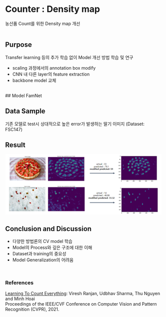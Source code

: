 # Counter : Density map
농산품 Count를 위한 Density map 개선
</br></br>

## Purpose
Transfer learning 등의 추가 학습 없이 Model 개선 방법 학습 및 연구  
- scaling 과정에서의 annotation box modify  
- CNN 내 다른 layer의 feature extraction
- backbone model 교체
</br>
## Model  
FamNet
</br>

## Data Sample
기존 모델로 test시 상대적으로 높은 error가 발생하는 딸기 이미지 (Dataset: FSC147)
</br>

## Result

![example](https://github.com/Farmer-from-Space/midlevel_project/blob/main/hsh/img/counter%20result.png)
</br>

## Conclusion and Discussion
- 다양한 방법론의 CV model 학습
- Model의 Process와 깊은 구조에 대한 이해
- Dataset과 training의 중요성
- Model Generalization의 어려움
</br>

### References
[Learning To Count Everything](https://github.com/cvlab-stonybrook/LearningToCountEverything):
Viresh Ranjan, Udbhav Sharma, Thu Nguyen and Minh Hoai</br>
Proceedings of the IEEE/CVF Conference on Computer Vision and Pattern Recognition (CVPR), 2021.
